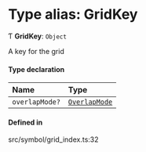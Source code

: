 # Type alias: GridKey

Ƭ **GridKey**: `Object`

A key for the grid

#### Type declaration

| Name | Type |
| :------ | :------ |
| `overlapMode?` | [`OverlapMode`](OverlapMode.md) |

#### Defined in

src/symbol/grid_index.ts:32
